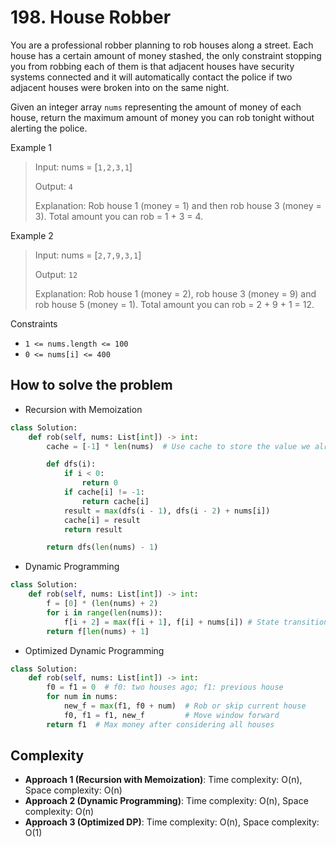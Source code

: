 # 198. House Robber

<Badge type="warning" text="Medium" /> [<Badge type="info" text="LeetCode" />](https://leetcode.com/problems/house-robber/)

You are a professional robber planning to rob houses along a street. Each house has a certain amount of money stashed, the only constraint stopping you from robbing each of them is that adjacent houses have security systems connected and it will automatically contact the police if two adjacent houses were broken into on the same night.

Given an integer array `nums` representing the amount of money of each house, return the maximum amount of money you can rob tonight without alerting the police.

Example 1
> Input: nums = [`1,2,3,1`]
>
> Output: `4`
>
> Explanation: Rob house 1 (money = 1) and then rob house 3 (money = 3). Total amount you can rob = 1 + 3 = 4.

Example 2
> Input: nums = [`2,7,9,3,1`]
>
> Output: `12`
>
> Explanation: Rob house 1 (money = 2), rob house 3 (money = 9) and rob house 5 (money = 1). Total amount you can rob = 2 + 9 + 1 = 12.

Constraints
- `1 <= nums.length <= 100`
- `0 <= nums[i] <= 400`

## How to solve the problem

- Recursion with Memoization

```python
class Solution:
    def rob(self, nums: List[int]) -> int:
        cache = [-1] * len(nums)  # Use cache to store the value we already calculated

        def dfs(i):
            if i < 0:
                return 0
            if cache[i] != -1:
                return cache[i]
            result = max(dfs(i - 1), dfs(i - 2) + nums[i])
            cache[i] = result
            return result

        return dfs(len(nums) - 1)
```

- Dynamic Programming

```python
class Solution:
    def rob(self, nums: List[int]) -> int:
        f = [0] * (len(nums) + 2) 
        for i in range(len(nums)):
            f[i + 2] = max(f[i + 1], f[i] + nums[i]) # State transition equation
        return f[len(nums) + 1]

```
- Optimized Dynamic Programming

```python
class Solution:
    def rob(self, nums: List[int]) -> int:
        f0 = f1 = 0  # f0: two houses ago; f1: previous house
        for num in nums:
            new_f = max(f1, f0 + num)  # Rob or skip current house
            f0, f1 = f1, new_f         # Move window forward
        return f1  # Max money after considering all houses
```

## Complexity
- **Approach 1 (Recursion with Memoization)**: Time complexity: O(n), Space complexity: O(n)
- **Approach 2 (Dynamic Programming)**: Time complexity: O(n), Space complexity: O(n)
- **Approach 3 (Optimized DP)**: Time complexity: O(n), Space complexity: O(1)
